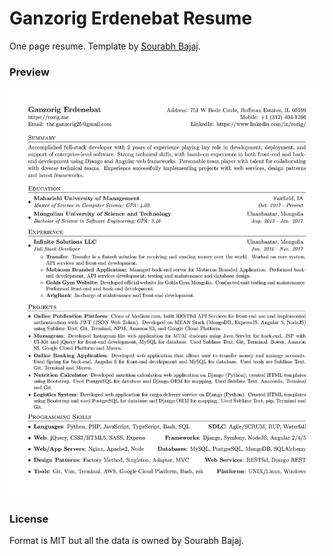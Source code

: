 Ganzorig Erdenebat Resume
=========================

One page resume. Template by [Sourabh Bajaj](https://github.com/sb2nov).

### Preview
![Resume Screenshot](/resume_preview.jpg)

### License
Format is MIT but all the data is owned by Sourabh Bajaj.
